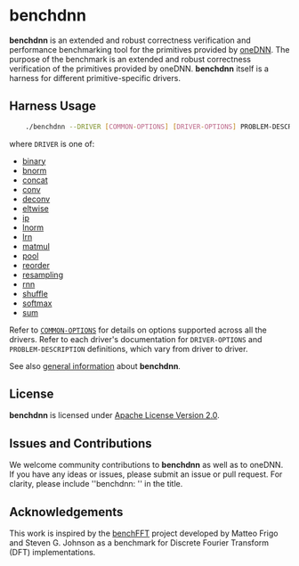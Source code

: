 # benchdnn

**benchdnn** is an extended and robust correctness verification and performance
benchmarking tool for the primitives provided by
[oneDNN](https://github.com/oneapi-src/oneDNN). The purpose of the benchmark is
an extended and robust correctness verification of the primitives provided by
oneDNN. **benchdnn** itself is a harness for different primitive-specific
drivers.

## Harness Usage
``` sh
    ./benchdnn --DRIVER [COMMON-OPTIONS] [DRIVER-OPTIONS] PROBLEM-DESCRIPTION
```

where `DRIVER` is one of:
* [binary](doc/driver_binary.md)
* [bnorm](doc/driver_bnorm.md)
* [concat](doc/driver_concat.md)
* [conv](doc/driver_conv.md)
* [deconv](doc/driver_conv.md)
* [eltwise](doc/driver_eltwise.md)
* [ip](doc/driver_ip.md)
* [lnorm](doc/driver_lnorm.md)
* [lrn](doc/driver_lrn.md)
* [matmul](doc/driver_matmul.md)
* [pool](doc/driver_pool.md)
* [reorder](doc/driver_reorder.md)
* [resampling](doc/driver_resampling.md)
* [rnn](doc/driver_rnn.md)
* [shuffle](doc/driver_shuffle.md)
* [softmax](doc/driver_softmax.md)
* [sum](doc/driver_sum.md)

Refer to [`COMMON-OPTIONS`](doc/knobs_common.md) for details on options
supported across all the drivers. Refer to each driver's documentation for
`DRIVER-OPTIONS` and `PROBLEM-DESCRIPTION` definitions, which vary from driver
to driver.

See also [general information](doc/benchdnn_general_info.md) about
**benchdnn**.

## License

**benchdnn** is licensed under
[Apache License Version 2.0](http://www.apache.org/licenses/LICENSE-2.0).

## Issues and Contributions

We welcome community contributions to **benchdnn** as well as to oneDNN.
If you have any ideas or issues, please submit an issue or pull request. For
clarity, please include ''benchdnn: '' in the title.

## Acknowledgements

This work is inspired by the [benchFFT](http://www.fftw.org/benchfft/) project
developed by Matteo Frigo and Steven G. Johnson as a benchmark for
Discrete Fourier Transform (DFT) implementations.
